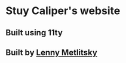 # Stuy Caliper's website

## Built using 11ty

## Built by [Lenny Metlitsky](https://github.com/leomet07)
